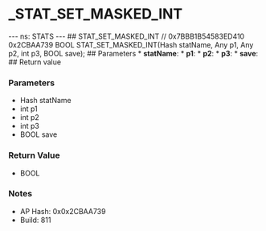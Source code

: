 # _STAT_SET_MASKED_INT

--- ns: STATS --- ## STAT_SET_MASKED_INT  // 0x7BBB1B54583ED410 0x2CBAA739 BOOL STAT_SET_MASKED_INT(Hash statName, Any p1, Any p2, int p3, BOOL save);   ## Parameters * **statName**: * **p1**: * **p2**: * **p3**: * **save**:  ## Return value

### Parameters
* Hash statName
* int p1
* int p2
* int p3
* BOOL save

### Return Value
* BOOL

### Notes
* AP Hash: 0x0x2CBAA739
* Build: 811

